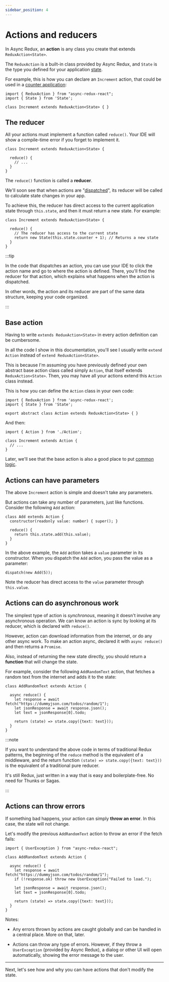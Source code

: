```yaml
---
sidebar_position: 4
---
```


# Actions and reducers

In Async Redux, an **action** is any class you create that extends `ReduxAction<State>`.

The `ReduxAction` is a built-in class provided by Async Redux,
and `State` is the type you defined for your application [state](./store-and-state).

For example, this is how you can declare an `Increment` action,
that could be used in a [counter application](./counter-app-examples):

```tsx
import { ReduxAction } from "async-redux-react";
import { State } from 'State';

class Increment extends ReduxAction<State> { }
```

## The reducer

All your actions must implement a function called `reduce()`.
Your IDE will show a compile-time error if you forget to implement it.

```tsx
class Increment extends ReduxAction<State> {

  reduce() { 
    // ... 
  }
}
```

The `reduce()` function is called a **reducer**.

We'll soon see that when actions are "[dispatched](./dispatching-actions)",
its reducer will be called to calculate state changes in your app.

To achieve this, the reducer has direct access to the current application state
through `this.state`, and then it must return a new state. For example:

```tsx
class Increment extends ReduxAction<State> {

  reduce() { 
    // The reducer has access to the current state
    return new State(this.state.counter + 1); // Returns a new state 
  }
}
```

:::tip

In the code that dispatches an action, you can use your IDE to click the action name and go to where
the action is defined. There, you'll find the reducer for that action, which explains what happens
when the action is dispatched.

In other words, the action and its reducer are part of the same data structure,
keeping your code organized.

:::

## Base action

Having to write `extends ReduxAction<State>` in every action definition can be cumbersome.

In all the code I show in this documentation, you'll see I usually write `extend Action`
instead of `extend ReduxAction<State>`.

This is because I'm assuming you have previously defined your own abstract base action class
called simply `Action`, that itself extends `ReduxAction<State>`. Then, you may have all your
actions extend this `Action` class instead.

This is how you can define the `Action` class in your own code:

```tsx 
import { ReduxAction } from 'async-redux-react';
import { State } from 'State';

export abstract class Action extends ReduxAction<State> { }
```

And then:

```tsx
import { Action } from './Action';

class Increment extends Action { 
  // ... 
}
```

Later, we'll see that the base action is also a good place to
put [common logic](../advanced-actions/base-action-with-common-logic).

## Actions can have parameters

The above `Increment` action is simple and doesn't take any parameters.

But actions can take any number of parameters, just like functions.
Consider the following `Add` action:

```tsx
class Add extends Action {
  constructor(readonly value: number) { super(); }
    
  reduce() {
    return this.state.add(this.value);
  }
}
```

In the above example, the `Add` action takes a `value` parameter in its constructor.
When you dispatch the `Add` action, you pass the value as a parameter:

```tsx
dispatch(new Add(5));
```

Note the reducer has direct access to the `value` parameter through `this.value`.

## Actions can do asynchronous work

The simplest type of action is _synchronous_, meaning it doesn't involve any asynchronous operation.
We can know an action is sync by looking at its reducer, which is declared with `reduce()`.

However, action can download information from the internet, or do any other async work.
To make an action async, declared it with `async reduce()` and then returns a `Promise`.

Also, instead of returning the new state directly, you should return a **function** that
will change the state.

For example, consider the following `AddRandomText` action,
that fetches a random text from the internet and adds it to the state:

```tsx 
class AddRandomText extends Action {

  async reduce() {
    let response = await fetch("https://dummyjson.com/todos/random/1");        
    let jsonResponse = await response.json();
    let text = jsonResponse[0].todo;
     
    return (state) => state.copy({text: text}));
  }
} 
``` 

:::note

If you want to understand the above code in terms of traditional Redux patterns,
the beginning of the `reduce` method is the equivalent of a middleware,
and the return function `(state) => state.copy({text: text}))` is the equivalent of
a traditional pure reducer.

It's still Redux, just written in a way that is easy and boilerplate-free.
No need for Thunks or Sagas.

:::

## Actions can throw errors

If something bad happens, your action can simply **throw an error**.
In this case, the state will not change.

Let's modify the previous `AddRandomText` action to throw an error if the fetch fails:

```tsx
import { UserException } from "async-redux-react";

class AddRandomText extends Action {

  async reduce() {
    let response = await fetch("https://dummyjson.com/todos/random/1");
    if (!response.ok) throw new UserException("Failed to load.");
    
    let jsonResponse = await response.json();
    let text = jsonResponse[0].todo;
     
    return (state) => state.copy({text: text}));
  }
} 
```

Notes:

* Any errors thrown by actions are caught globally and can be handled in a central place.
  More on that, later.

* Actions can throw any type of errors. However, if they throw a `UserException`
  (provided by Async Redux), a dialog or other UI will open automatically,
  showing the error message to the user.

<hr></hr>

Next, let's see how and why you can have actions that don't modify the state.
